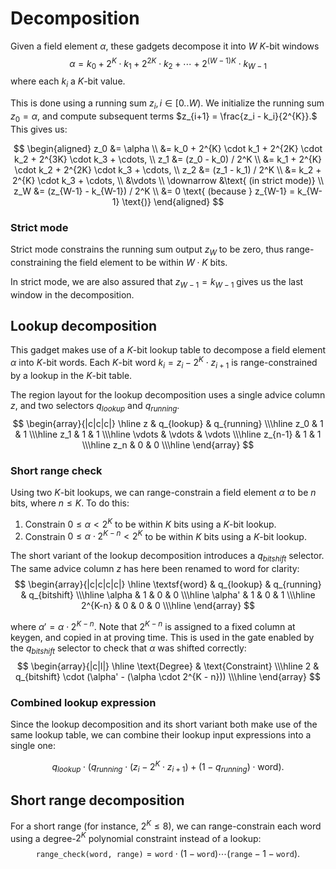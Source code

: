 # Decomposition
Given a field element $\alpha$, these gadgets decompose it into $W$ $K$-bit windows $$\alpha = k_0 + 2^{K} \cdot k_1 + 2^{2K} \cdot k_2 + \cdots + 2^{(W-1)K} \cdot k_{W-1}$$ where each $k_i$ a $K$-bit value.

This is done using a running sum $z_i, i \in [0..W).$ We initialize the running sum $z_0 = \alpha,$ and compute subsequent terms $z_{i+1} = \frac{z_i - k_i}{2^{K}}.$ This gives us:

$$
\begin{aligned}
z_0 &= \alpha \\
    &= k_0 + 2^{K} \cdot k_1 + 2^{2K} \cdot k_2 +  2^{3K} \cdot k_3 + \cdots, \\
z_1 &= (z_0 - k_0) / 2^K \\
    &= k_1 + 2^{K} \cdot k_2 +  2^{2K} \cdot k_3 + \cdots, \\
z_2 &= (z_1 - k_1) / 2^K \\
    &= k_2 +  2^{K} \cdot k_3 + \cdots, \\
    &\vdots \\
\downarrow &\text{ (in strict mode)} \\
z_W &= (z_{W-1} - k_{W-1}) / 2^K \\
    &= 0 \text{ (because } z_{W-1} = k_{W-1} \text{)}
\end{aligned}
$$

### Strict mode
Strict mode constrains the running sum output $z_{W}$ to be zero, thus range-constraining the field element to be within $W \cdot K$ bits.

In strict mode, we are also assured that $z_{W-1} = k_{W-1}$ gives us the last window in the decomposition.
## Lookup decomposition
This gadget makes use of a $K$-bit lookup table to decompose a field element $\alpha$ into $K$-bit words. Each $K$-bit word $k_i = z_i - 2^K \cdot z_{i+1}$ is range-constrained by a lookup in the $K$-bit table.

The region layout for the lookup decomposition uses a single advice column $z$, and two selectors $q_{lookup}$ and $q_{running}.$
$$
\begin{array}{|c|c|c|}
\hline
    z    & q_{lookup} & q_{running} \\\hline
  z_0    &     1      &       1     \\\hline
  z_1    &     1      &       1     \\\hline
\vdots   &   \vdots   &     \vdots  \\\hline
z_{n-1}  &     1      &       1     \\\hline
z_n      &     0      &       0     \\\hline
\end{array}
$$
### Short range check
Using two $K$-bit lookups, we can range-constrain a field element $\alpha$ to be $n$ bits, where $n \leq K.$ To do this:

1. Constrain $0 \leq \alpha < 2^K$ to be within $K$ bits using a $K$-bit lookup.
2. Constrain $0 \leq \alpha \cdot 2^{K - n} < 2^K$ to be within $K$ bits using a $K$-bit lookup.

The short variant of the lookup decomposition introduces a $q_{bitshift}$ selector. The same advice column $z$ has here been renamed to $\textsf{word}$ for clarity:
$$
\begin{array}{|c|c|c|c|}
\hline
\textsf{word} & q_{lookup} & q_{running} & q_{bitshift} \\\hline
\alpha        &     1      &      0      &       0      \\\hline
\alpha'       &     1      &      0      &       1      \\\hline
2^{K-n}       &     0      &      0      &       0      \\\hline
\end{array}
$$

where $\alpha' = \alpha \cdot 2^{K - n}.$ Note that $2^{K-n}$ is assigned to a fixed column at keygen, and copied in at proving time. This is used in the gate enabled by the $q_{bitshift}$ selector to check that $\alpha$ was shifted correctly:
$$
\begin{array}{|c|l|}
\hline
\text{Degree} & \text{Constraint} \\\hline
       2      & q_{bitshift} \cdot (\alpha' - (\alpha \cdot 2^{K - n})) \\\hline
\end{array}
$$

### Combined lookup expression
Since the lookup decomposition and its short variant both make use of the same lookup table, we can combine their lookup input expressions into a single one:

$$q_{lookup} \cdot \left(q_{running} \cdot (z_i - 2^K \cdot z_{i+1}) + (1 - q_{running}) \cdot \textsf{word} \right).$$

## Short range decomposition
For a short range (for instance, $2^K \leq 8$), we can range-constrain each word using a degree-$2^K$ polynomial constraint instead of a lookup: $$\texttt{range\_check(word, range)} = \texttt{word} \cdot (1 - \texttt{word}) \cdots (\texttt{range} - 1 - \texttt{word}).$$
